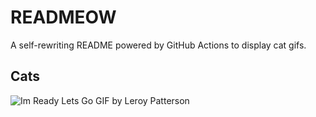 # READMEOW

A self-rewriting README powered by GitHub Actions to display cat gifs.

## Cats

![Im Ready Lets Go GIF by Leroy Patterson](https://media0.giphy.com/media/CjmvTCZf2U3p09Cn0h/200.gif?cid=9acd02daedjdc3wonbj4utt263nv12wkwb83txkd3tzqgjl7&ep=v1_gifs_search&rid=200.gif&ct=g)
